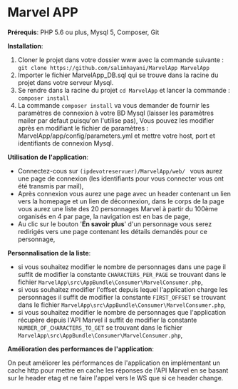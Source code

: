 Marvel APP
========================

**Prérequis**:  PHP 5.6 ou plus, Mysql 5, Composer, Git

**Installation**: 
1. Cloner le projet dans votre dossier www avec la commande suivante :
`git clone https://github.com/salimhayani/MarvelApp MarvelApp`
2. Importer le fichier MarvelApp_DB.sql qui se trouve dans la racine du projet dans votre serveur Mysql.
3. Se rendre dans la racine du projet `cd MarvelApp` et lancer la commande : `composer install`
4. La commande `composer install` va vous demander de fournir les paramètres de connexion à votre BD Mysql (laisser les paramètres mailer par defaut puisqu'on l'utilise pas), Vous pouvez les modifier après en modifiant le fichier de paramètres : MarvelApp/app/config/parameters.yml et mettre votre host, port et identifiants de connexion Mysql.

**Utilisation de l'application**:

* Connectez-cous sur `(ipdevotreservuer)/MarvelApp/web/ ` vous aurez une page de connexion (les identifiants pour vous connecter vous ont été transmis par mail),
* Après connexion vous aurez une page avec un header contenant un lien vers la homepage et un lien de déconnexion, dans le corps de la page vous aurez une liste des 20 personnages Marvel à partir du 100ème organisés en 4 par page, la navigation est en bas de page,
* Au clic sur le bouton '**En savoir plus**' d'un personnage vous serez redirigés vers une page contenant les détails demandés pour ce personnage,

**Personnalisation de la liste**:

* si vous souhaitez modifier le nombre de personnages dans une page il suffit de modifier la constante `CHARACTERS_PER_PAGE` se trouvant dans le fichier `MarvelApp\src\AppBundle\Consumer\MarvelConsumer.php`,
* si vous souhaitez modifier l'offset depuis lequel l'application charge les personnages il suffit de modifier la constante `FIRST_OFFSET` se trouvant dans le fichier `MarvelApp\src\AppBundle\Consumer\MarvelConsumer.php`,
* si vous souhaitez modifier le nombre de personnages que l'application récupère depuis l'API Marvel il suffit de modifier la constante `NUMBER_OF_CHARACTERS_TO_GET` se trouvant dans le fichier `MarvelApp\src\AppBundle\Consumer\MarvelConsumer.php`,

**Amélioration des performances de l'application**:

On peut améliorer les pérformances de l'application en implémentant un cache http pour mettre en cache les réponses de l'API Marvel en se basant sur le header etag et ne faire l'appel vers le WS que si ce header change.


